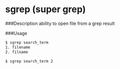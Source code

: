 # sgrep (super grep)

###Description
ability to open file from a grep result

###Usage
```bash
$ sgrep search_term
1. filename
2. filname

$ sgrep search_term 2
```

